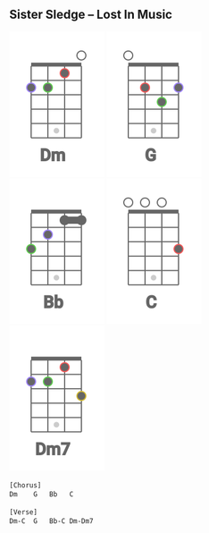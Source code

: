 ## Sister Sledge – Lost In Music

![Dm][] ![G][] ![Bb][] ![C][] ![Dm7][]

```
[Chorus]
Dm    G   Bb   C

[Verse]
Dm-C  G   Bb-C Dm-Dm7
```


[Dm]: https://raw.githubusercontent.com/Capevace/ukulele-chords/main/svgs/Dm.svg
[G]: https://raw.githubusercontent.com/Capevace/ukulele-chords/main/svgs/G.svg
[Bb]: https://raw.githubusercontent.com/Capevace/ukulele-chords/main/svgs/Bb.svg
[C]: https://raw.githubusercontent.com/Capevace/ukulele-chords/main/svgs/C.svg
[Dm7]: https://raw.githubusercontent.com/Capevace/ukulele-chords/main/svgs/Dm7.svg